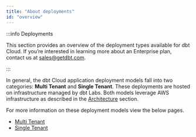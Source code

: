 ```yaml
---
title: "About deployments"
id: "overview"
---
```


:::info Deployments

This section provides an overview of the deployment types available for dbt Cloud.
If you’re interested in learning more about an Enterprise plan, contact us at sales@getdbt.com.

:::

In general, the dbt Cloud application deployment models fall into two categories: **Multi Tenant** and **Single Tenant**. These deployments are hosted on infrastructure managed by dbt Labs. Both models leverage AWS infrastructure as described in the [Architecture](deployment-architecture) section.

For more information on these deployment models view the below pages.

- [Multi Tenant](multi-tenant-deployment)
- [Single Tenant](single-tenant-deployment)

